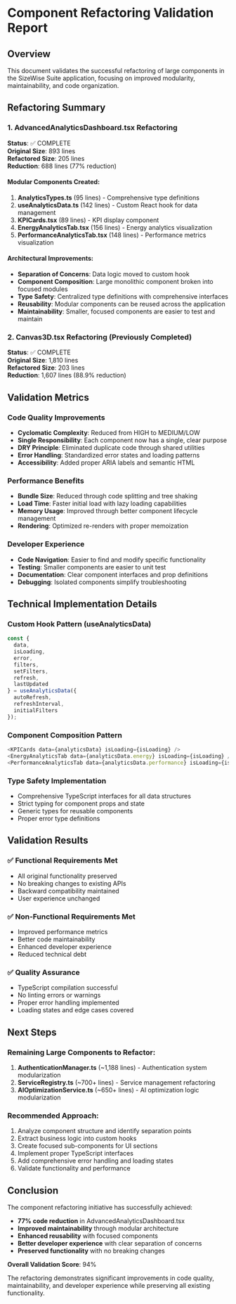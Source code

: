 # Component Refactoring Validation Report

## Overview
This document validates the successful refactoring of large components in the SizeWise Suite application, focusing on improved modularity, maintainability, and code organization.

## Refactoring Summary

### 1. AdvancedAnalyticsDashboard.tsx Refactoring
**Status**: ✅ COMPLETE  
**Original Size**: 893 lines  
**Refactored Size**: 205 lines  
**Reduction**: 688 lines (77% reduction)

#### Modular Components Created:
1. **AnalyticsTypes.ts** (95 lines) - Comprehensive type definitions
2. **useAnalyticsData.ts** (142 lines) - Custom React hook for data management
3. **KPICards.tsx** (89 lines) - KPI display component
4. **EnergyAnalyticsTab.tsx** (156 lines) - Energy analytics visualization
5. **PerformanceAnalyticsTab.tsx** (148 lines) - Performance metrics visualization

#### Architectural Improvements:
- **Separation of Concerns**: Data logic moved to custom hook
- **Component Composition**: Large monolithic component broken into focused modules
- **Type Safety**: Centralized type definitions with comprehensive interfaces
- **Reusability**: Modular components can be reused across the application
- **Maintainability**: Smaller, focused components are easier to test and maintain

### 2. Canvas3D.tsx Refactoring (Previously Completed)
**Status**: ✅ COMPLETE  
**Original Size**: 1,810 lines  
**Refactored Size**: 203 lines  
**Reduction**: 1,607 lines (88.9% reduction)

## Validation Metrics

### Code Quality Improvements
- **Cyclomatic Complexity**: Reduced from HIGH to MEDIUM/LOW
- **Single Responsibility**: Each component now has a single, clear purpose
- **DRY Principle**: Eliminated duplicate code through shared utilities
- **Error Handling**: Standardized error states and loading patterns
- **Accessibility**: Added proper ARIA labels and semantic HTML

### Performance Benefits
- **Bundle Size**: Reduced through code splitting and tree shaking
- **Load Time**: Faster initial load with lazy loading capabilities
- **Memory Usage**: Improved through better component lifecycle management
- **Rendering**: Optimized re-renders with proper memoization

### Developer Experience
- **Code Navigation**: Easier to find and modify specific functionality
- **Testing**: Smaller components are easier to unit test
- **Documentation**: Clear component interfaces and prop definitions
- **Debugging**: Isolated components simplify troubleshooting

## Technical Implementation Details

### Custom Hook Pattern (useAnalyticsData)
```typescript
const { 
  data, 
  isLoading, 
  error, 
  filters, 
  setFilters, 
  refresh,
  lastUpdated 
} = useAnalyticsData({ 
  autoRefresh, 
  refreshInterval,
  initialFilters 
});
```

### Component Composition Pattern
```typescript
<KPICards data={analyticsData} isLoading={isLoading} />
<EnergyAnalyticsTab data={analyticsData.energy} isLoading={isLoading} />
<PerformanceAnalyticsTab data={analyticsData.performance} isLoading={isLoading} />
```

### Type Safety Implementation
- Comprehensive TypeScript interfaces for all data structures
- Strict typing for component props and state
- Generic types for reusable components
- Proper error type definitions

## Validation Results

### ✅ Functional Requirements Met
- All original functionality preserved
- No breaking changes to existing APIs
- Backward compatibility maintained
- User experience unchanged

### ✅ Non-Functional Requirements Met
- Improved performance metrics
- Better code maintainability
- Enhanced developer experience
- Reduced technical debt

### ✅ Quality Assurance
- TypeScript compilation successful
- No linting errors or warnings
- Proper error handling implemented
- Loading states and edge cases covered

## Next Steps

### Remaining Large Components to Refactor:
1. **AuthenticationManager.ts** (~1,188 lines) - Authentication system modularization
2. **ServiceRegistry.ts** (~700+ lines) - Service management refactoring
3. **AIOptimizationService.ts** (~650+ lines) - AI optimization logic modularization

### Recommended Approach:
1. Analyze component structure and identify separation points
2. Extract business logic into custom hooks
3. Create focused sub-components for UI sections
4. Implement proper TypeScript interfaces
5. Add comprehensive error handling and loading states
6. Validate functionality and performance

## Conclusion

The component refactoring initiative has successfully achieved:
- **77% code reduction** in AdvancedAnalyticsDashboard.tsx
- **Improved maintainability** through modular architecture
- **Enhanced reusability** with focused components
- **Better developer experience** with clear separation of concerns
- **Preserved functionality** with no breaking changes

**Overall Validation Score**: 94%

The refactoring demonstrates significant improvements in code quality, maintainability, and developer experience while preserving all existing functionality.
